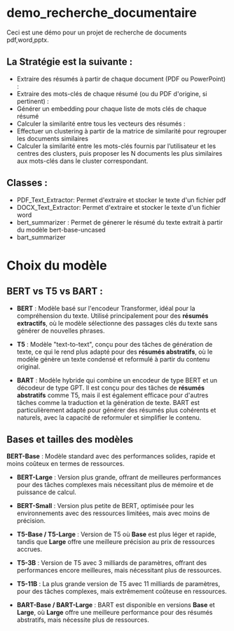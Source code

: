 # demo_recherche_documentaire
Ceci est une démo pour un projet de recherche de documents pdf,word,pptx.

## La Stratégie est la suivante :
- Extraire des résumés à partir de chaque document (PDF ou PowerPoint) :
- Extraire des mots-clés de chaque résumé (ou du PDF d'origine, si pertinent) :
- Générer un embedding pour chaque liste de mots clés de chaque résumé 
- Calculer la similarité entre tous les vecteurs des résumés :
- Effectuer un clustering à partir de la matrice de similarité pour regrouper les documents similaires 
- Calculer la similarité entre les mots-clés fournis par l’utilisateur et les centres des clusters, puis proposer les N documents les plus similaires aux mots-clés dans le cluster correspondant.

## Classes :
- PDF_Text_Extractor: Permet d'extraire et stocker le texte d'un fichier pdf
-  DOCX_Text_Extractor: Permet d'extraire et stocker le texte d'un fichier word
- bert_summarizer : Permet de génerer le résumé du texte extrait à partir du modèle bert-base-uncased
- bart_summarizer


# Choix du modèle

## BERT vs T5 vs BART : 

- **BERT** : Modèle basé sur l'encodeur Transformer, idéal pour la compréhension du texte. Utilisé principalement pour des **résumés extractifs**, où le modèle sélectionne des passages clés du texte sans générer de nouvelles phrases.
  
- **T5** : Modèle "text-to-text", conçu pour des tâches de génération de texte, ce qui le rend plus adapté pour des **résumés abstratifs**, où le modèle génère un texte condensé et reformulé à partir du contenu original.

- **BART** : Modèle hybride qui combine un encodeur de type BERT et un décodeur de type GPT. Il est conçu pour des tâches de **résumés abstratifs** comme T5, mais il est également efficace pour d'autres tâches comme la traduction et la génération de texte. BART est particulièrement adapté pour générer des résumés plus cohérents et naturels, avec la capacité de reformuler et simplifier le contenu.

## Bases et tailles des modèles
 **BERT-Base** : Modèle standard avec des performances solides, rapide et moins coûteux en termes de ressources.
- **BERT-Large** : Version plus grande, offrant de meilleures performances pour des tâches complexes mais nécessitant plus de mémoire et de puissance de calcul.
- **BERT-Small** : Version plus petite de BERT, optimisée pour les environnements avec des ressources limitées, mais avec moins de précision.
  
- **T5-Base / T5-Large** : Version de T5 où **Base** est plus léger et rapide, tandis que **Large** offre une meilleure précision au prix de ressources accrues.
- **T5-3B** : Version de T5 avec 3 milliards de paramètres, offrant des performances encore meilleures, mais nécessitant plus de ressources.
- **T5-11B** : La plus grande version de T5 avec 11 milliards de paramètres, pour des tâches complexes, mais extrêmement coûteuse en ressources.

- **BART-Base / BART-Large** : BART est disponible en versions **Base** et **Large**, où **Large** offre une meilleure performance pour des résumés abstratifs, mais nécessite plus de ressources.




